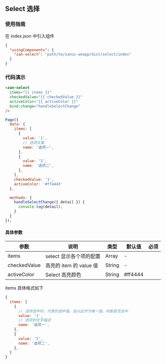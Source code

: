 ## Select 选择

### 使用指南
在 index.json 中引入组件
```json
{
  "usingComponents": {
    "zan-select": "path/to/zanui-weapp/dist/select/index"
  }
}
```

### 代码演示
```html
<zan-select
  items="{{ items }}"
  checkedValue="{{ checkedValue }}"
  activeColor="{{ activeColor }}"
  bind:change="handleSelectChange"
/>
```
```js
Page({
  data: {
    items: [
      {
        value: '1',
        // 选项文案
        name: '选项一',
      },
      {
        value: '2',
        name: '选项二',
      },
    ],
    checkedValue: '1',
    activeColor: '#ff4443'
  },

  methods: {
    handleSelectChange({ detail }) {
      console.log(detail);
    }
  }
});
```



#### 具体参数
| 参数       | 说明      | 类型       | 默认值       | 必须      |
|-----------|-----------|-----------|-------------|-------------|
| items | select 显示各个项的配置 | Array | - | |
| checkedValue | 高亮的 item 的 value 值 | String | - | |
| activeColor | Select 高亮颜色 | String | #ff4444 | |

items 具体格式如下
```js
{
  items: [
    {
      // 选项选中时，代表的选中值。会以此作为唯一值，判断是否选中
      value: '1',
      // 选项的文字描述
      name: '选项一',
    },
    {
      value: '2',
      name: '选项二',
    },
  ]
}
```
